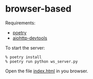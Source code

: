 # browser-based

Requirements:
- [poetry](https://pypi.org/project/poetry/)
- [aiohttp-devtools](https://pypi.org/project/aiohttp-devtools/)


To start the server:
```
% poetry install
% poetry run python ws_server.py
```

Open the file [index.html](./index.html) in you browser.
